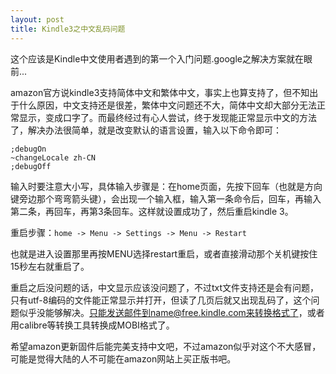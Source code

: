 ```yaml
---
layout: post
title: Kindle3之中文乱码问题
---
```

这个应该是Kindle中文使用者遇到的第一个入门问题.google之解决方案就在眼前...

amazon官方说kindle3支持简体中文和繁体中文，事实上也算支持了，但不知出于什么原因，中文支持还是很差，繁体中文问题还不大，简体中文却大部分无法正常显示，变成口字了。而最终经过有心人尝试，终于发现能正常显示中文的方法了，解决办法很简单，就是改变默认的语言设置，输入以下命令即可：

    ;debugOn
    ~changeLocale zh-CN
    ;debugOff

输入时要注意大小写，具体输入步骤是：在home页面，先按下回车（也就是方向键旁边那个弯弯箭头键），会出现一个输入框，输入第一条命令后，回车，再输入第二条，再回车，再第3条回车。这样就设置成功了，然后重启kindle 3。

重启步骤：`home -> Menu -> Settings -> Menu -> Restart`

也就是进入设置那里再按MENU选择restart重启，或者直接滑动那个关机键按住15秒左右就重启了。

重启之后没问题的话，中文显示应该没问题了，不过txt文件支持还是会有问题，只有utf-8编码的文件能正常显示并打开，但读了几页后就又出现乱码了，这个问题似乎没能够解决。只能发送邮件到name@free.kindle.com来转换格式了，或者用calibre等转换工具转换成MOBI格式了。

希望amazon更新固件后能完美支持中文吧，不过amazon似乎对这个不大感冒，可能是觉得大陆的人不可能在amazon网站上买正版书吧。
